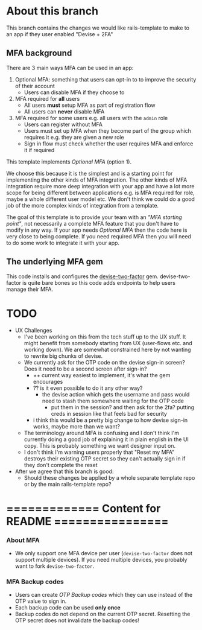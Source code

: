 # About this branch

This branch contains the changes we would like rails-template to make to an app if they user enabled "Devise + 2FA"

## MFA background

There are 3 main ways MFA can be used in an app:

1. Optional MFA: something that users can opt-in to to improve the security of their account
    * Users can disable MFA if they choose to
2. MFA required for **all** users
    * All users **must** setup MFA as part of registration flow
    * All users can **never** disable MFA
3. MFA required for some users e.g. all users with the `admin` role
    * Users can register without MFA
    * Users must set up MFA when they become part of the group which requires it e.g. they are given a new role
    * Sign in flow must check whether the user requires MFA and enforce it if required

This template implements _Optional MFA_ (option 1).

We choose this because it is the simplest and is a starting point for
implementing the other kinds of MFA integration. The other kinds of MFA
integration require more deep integration with your app and have a lot more
scope for being different between applications e.g. is MFA required for role,
maybe a whole different user model etc. We don't think we could do a good job of
the more complex kinds of integration from a template.

The goal of this template is to provide your team with an _"MFA starting
point"_, not necessarily a complete MFA feature that you don't have to modify in
any way. If your app needs _Optional MFA_ then the code here is very close to
being complete. If you need required MFA then you will need to do some work to
integrate it with your app.

## The underlying MFA gem

This code installs and configures the [devise-two-factor](https://github.com/tinfoil/devise-two-factor) gem. devise-two-factor is quite bare bones so this code adds endpoints to help users manage their MFA.

# TODO

* UX Challenges
  * I've been working on this from the tech stuff up to the UX stuff. It might benefit from somebody starting from UX (user-flows etc. and working down). We are somewhat constrained here by not wanting to rewrite big chunks of devise.
  *  We currently ask for the OTP code on the devise sign-in screen? Does it need to be a second screen after sign-in?
      * ++ current way easiest to implement, it's what the gem encourages
      * ?? is it even possible to do it any other way?
        * the devise action which gets the username and pass would need to stash them somewhere waiting for the OTP code
          * put them in the session? and then ask for the 2fa? putting creds in session like that feels bad for security
      * i think this would be a pretty big change to how devise sign-in works, maybe more than we want?
  * The terminology around MFA is confusing and I don't think I'm currently doing a good job of explaining it in plain english in the UI copy. This is probably something we want designer input on.
  * I don't think I'm warning users properly that "Reset my MFA" destroys their existing OTP secret so they can't actually sign in if they don't complete the reset
* After we agree that this branch is good:
  * Should these changes be applied by a whole separate template repo or by the main rails-template repo?


# ============= Content for README ================

### About MFA

* We only support one MFA device per user (`devise-two-factor` does not support multiple devices). If you need multiple devices, you probably want to fork `devise-two-factor`.

### MFA Backup codes

* Users can create _OTP Backup codes_ which they can use instead of the OTP value to sign in.
* Each backup code can be used **only once**
* Backup codes do not depend on the current OTP secret. Resetting the OTP secret does not invalidate the backup codes!



